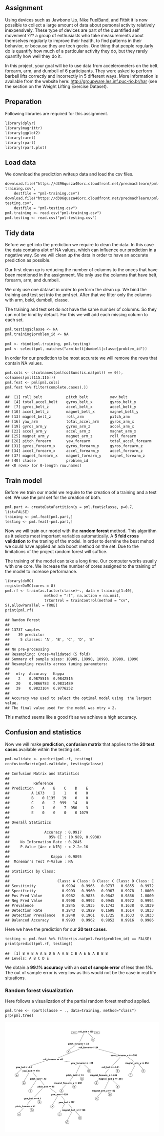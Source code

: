 Assignment
----------

Using devices such as Jawbone Up, Nike FuelBand, and Fitbit it is now
possible to collect a large amount of data about personal activity
relatively inexpensively. These type of devices are part of the
quantified self movement ??? a group of enthusiasts who take
measurements about themselves regularly to improve their health, to find
patterns in their behavior, or because they are tech geeks. One thing
that people regularly do is quantify how much of a particular activity
they do, but they rarely quantify how well they do it.

In this project, your goal will be to use data from accelerometers on
the belt, forearm, arm, and dumbell of 6 participants. They were asked
to perform barbell lifts correctly and incorrectly in 5 different ways.
More information is available from the website here:
<http://groupware.les.inf.puc-rio.br/har> (see the section on the Weight
Lifting Exercise Dataset).

Preparation
-----------

Following libraries are required for this assignment.

    library(dplyr)
    library(magrittr)
    library(ggplot2)
    library(caret)
    library(rpart)
    library(rpart.plot)

Load data
---------

We download the prediction writeup data and load the csv files.

    download.file("https://d396qusza40orc.cloudfront.net/predmachlearn/pml-training.csv", 
        destfile = "pml-training.csv")
    download.file("https://d396qusza40orc.cloudfront.net/predmachlearn/pml-testing.csv", 
        destfile = "pml-testing.csv")
    pml.training <- read.csv("pml-training.csv")
    pml.testing <- read.csv("pml-testing.csv")

Tidy data
---------

Before we get into the prediction we require to clean the data. In this
case the data contains alot of NA values, which can influence our
prediction in a negative way. So we will clean up the data in order to
have an accurate prediction as possible.

Our first clean up is reducing the number of columns to the onces that
have been mentioned in the assignment. We only use the columns that have
belt, forearm, arm, and dumbell.

We only use one dataset in order to perform the clean up. We bind the
training and test set into the pml set. After that we filter only the
columns with arm, beld, dumbell, classe.

The training and test set do not have the same number of columns. So
they can not be bind by default. For this we will add each missing
column to each set.

    pml.testing$classe <- NA
    pml.training$problem_id <- NA

    pml <- rbind(pml.training, pml.testing)
    pml <- select(pml, matches("arm|belt|dumbell|classe|problem_id"))

In order for our prediction to be most accurate we will remove the rows
that contain NA values.

    pml.cols <- c(colnames(pml[colSums(is.na(pml)) == 0]), colnames(pml[115:116]))
    pml.feat <- pml[pml.cols]
    pml.feat %>% filter(complete.cases(.))

    ##  [1] roll_belt           pitch_belt          yaw_belt           
    ##  [4] total_accel_belt    gyros_belt_x        gyros_belt_y       
    ##  [7] gyros_belt_z        accel_belt_x        accel_belt_y       
    ## [10] accel_belt_z        magnet_belt_x       magnet_belt_y      
    ## [13] magnet_belt_z       roll_arm            pitch_arm          
    ## [16] yaw_arm             total_accel_arm     gyros_arm_x        
    ## [19] gyros_arm_y         gyros_arm_z         accel_arm_x        
    ## [22] accel_arm_y         accel_arm_z         magnet_arm_x       
    ## [25] magnet_arm_y        magnet_arm_z        roll_forearm       
    ## [28] pitch_forearm       yaw_forearm         total_accel_forearm
    ## [31] gyros_forearm_x     gyros_forearm_y     gyros_forearm_z    
    ## [34] accel_forearm_x     accel_forearm_y     accel_forearm_z    
    ## [37] magnet_forearm_x    magnet_forearm_y    magnet_forearm_z   
    ## [40] classe              problem_id         
    ## <0 rows> (or 0-length row.names)

Train model
-----------

Before we train our model we require to the creation of a training and a
test set. We use the pml set for the creation of both.

    pml.part <- createDataPartition(y = pml.feat$classe, p=0.7, list=FALSE)
    training <- pml.feat[pml.part,] 
    testing <- pml.feat[-pml.part,]

Now we will train our model with the **random forest** method. This
algorithm as it selects most important variables automatically. A **5
fold cross validation** to the traning of the model. In order to dermine
the best mehod we could have applied an ada boost method on the set. Due
to the limitations of the project random forest will suffice.

The training of the model can take a long time. Our computer works
usually with one core. We increase the number of cores assigned to the
training of the model to increase performance.

    library(doMC)
    registerDoMC(cores = 8)
    pml.rf <- train(as.factor(classe)~., data = training[1:40],  
                      method = "rf", na.action = na.omit, 
                      trControl = trainControl(method = "cv", 5),allowParallel = TRUE)
    print(pml.rf)

    ## Random Forest 
    ## 
    ## 13737 samples
    ##    39 predictor
    ##     5 classes: 'A', 'B', 'C', 'D', 'E' 
    ## 
    ## No pre-processing
    ## Resampling: Cross-Validated (5 fold) 
    ## Summary of sample sizes: 10989, 10990, 10990, 10989, 10990 
    ## Resampling results across tuning parameters:
    ## 
    ##   mtry  Accuracy   Kappa    
    ##    2    0.9875516  0.9842515
    ##   20    0.9866783  0.9831489
    ##   39    0.9823104  0.9776252
    ## 
    ## Accuracy was used to select the optimal model using  the largest value.
    ## The final value used for the model was mtry = 2.

This method seems like a good fit as we achieve a high accuracy.

Confusion and statistics
------------------------

Now we will make **prediction, confusion matrix** that applies to the
**20 test cases** available within the testing set.

    pml.validate <- predict(pml.rf, testing)
    confusionMatrix(pml.validate, testing$classe)

    ## Confusion Matrix and Statistics
    ## 
    ##           Reference
    ## Prediction    A    B    C    D    E
    ##          A 1673    2    1    0    0
    ##          B    0 1135   19    0    0
    ##          C    0    2  999   14    0
    ##          D    1    0    7  950    3
    ##          E    0    0    0    0 1079
    ## 
    ## Overall Statistics
    ##                                          
    ##                Accuracy : 0.9917         
    ##                  95% CI : (0.989, 0.9938)
    ##     No Information Rate : 0.2845         
    ##     P-Value [Acc > NIR] : < 2.2e-16      
    ##                                          
    ##                   Kappa : 0.9895         
    ##  Mcnemar's Test P-Value : NA             
    ## 
    ## Statistics by Class:
    ## 
    ##                      Class: A Class: B Class: C Class: D Class: E
    ## Sensitivity            0.9994   0.9965   0.9737   0.9855   0.9972
    ## Specificity            0.9993   0.9960   0.9967   0.9978   1.0000
    ## Pos Pred Value         0.9982   0.9835   0.9842   0.9886   1.0000
    ## Neg Pred Value         0.9998   0.9992   0.9945   0.9972   0.9994
    ## Prevalence             0.2845   0.1935   0.1743   0.1638   0.1839
    ## Detection Rate         0.2843   0.1929   0.1698   0.1614   0.1833
    ## Detection Prevalence   0.2848   0.1961   0.1725   0.1633   0.1833
    ## Balanced Accuracy      0.9993   0.9962   0.9852   0.9916   0.9986

Here we have the prediction for our **20 test cases**.

    testing <- pml.feat %>% filter(is.na(pml.feat$problem_id) == FALSE)
    print(predict(pml.rf, testing))

    ##  [1] B A B A A E D B A A B C B A E E A B B B
    ## Levels: A B C D E

We obtain a **99.1% accuracy** with an **out of sample error** of less
then **1%**. The out of sample error is very low as this would not be
the case in real life situations.

### Random forest visualization

Here follows a visualization of the partial random forest method
applied.

    pml.tree <- rpart(classe ~ ., data=training, method="class")
    prp(pml.tree)

![](ML_Prediction_Assignment_Writeup_files/figure-markdown_strict/plot-1.png)
